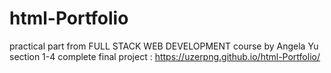 # html-Portfolio
practical part from FULL STACK WEB DEVELOPMENT course by Angela Yu
section 1-4 complete
final project : https://uzerpng.github.io/html-Portfolio/

